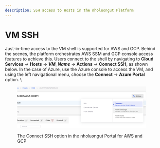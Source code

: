 ```yaml
---
description: SSH access to Hosts in the nholuongut Platform
---
```


# VM SSH

Just-in-time access to the VM shell is supported for AWS and GCP. Behind the scenes, the platform orchestrates AWS SSM and GCP console access features to achieve this. Users connect to the shell by navigating to **Cloud Services** -> **Hosts** -> _**VM\_Name**_ -> **Actions** -> **Connect SSH**, as shown below. In the case of Azure, use the Azure console to access the VM, and using the left navigational menu, choose the **Connect** -> **Azure Portal** option. \


<figure><img src="../../.gitbook/assets/image (4) (1) (1) (1) (1).png" alt=""><figcaption><p>The Connect SSH option in the nholuongut Portal for AWS and GCP</p></figcaption></figure>

